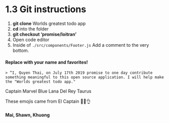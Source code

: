 # 1.3 Git instructions

1. **git clone** Worlds greatest todo app
2. **cd** into the folder
3. **git checkout ‘promise/loitran’**
4. Open code editor
5. Inside of `./src/components/Footer.js` Add a comment to the very bottom.

#### Replace with your name and favorites!

    > “I, Quyen Thai, on July 17th 2019 promise to one day contribute something meaningful to this open source application. I will help make the "Worlds greatest todo app."

Captain Marvel
Blue
Lana Del Rey
Taurus

These emojis came from El Captain
💪🙌👌

#### Mai, Shawn, Khuong
